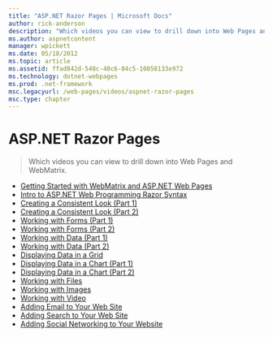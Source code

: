```yaml
---
title: "ASP.NET Razor Pages | Microsoft Docs"
author: rick-anderson
description: "Which videos you can view to drill down into Web Pages and WebMatrix."
ms.author: aspnetcontent
manager: wpickett
ms.date: 05/18/2012
ms.topic: article
ms.assetid: ffad842d-548c-40c6-84c5-10858133e972
ms.technology: dotnet-webpages
ms.prod: .net-framework
msc.legacyurl: /web-pages/videos/aspnet-razor-pages
msc.type: chapter
---
```

ASP.NET Razor Pages
====================
> Which videos you can view to drill down into Web Pages and WebMatrix.


- [Getting Started with WebMatrix and ASP.NET Web Pages](getting-started-with-webmatrix-and-aspnet-web-pages.md)
- [Intro to ASP.NET Web Programming Razor Syntax](introduction-to-aspnet-web-programming-using-the-razor-syntax.md)
- [Creating a Consistent Look (Part 1)](creating-a-consistent-look-part-1.md)
- [Creating a Consistent Look (Part 2)](creating-a-consistent-look-part-2.md)
- [Working with Forms (Part 1)](working-with-forms-part-1.md)
- [Working with Forms (Part 2)](working-with-forms-part-2.md)
- [Working with Data (Part 1)](working-with-data-part-1.md)
- [Working with Data (Part 2)](working-with-data-part-2.md)
- [Displaying Data in a Grid](displaying-data-in-a-grid.md)
- [Displaying Data in a Chart (Part 1)](displaying-data-in-a-chart-part-1.md)
- [Displaying Data in a Chart (Part 2)](displaying-data-in-a-chart-part-2.md)
- [Working with Files](working-with-files.md)
- [Working with Images](working-with-images.md)
- [Working with Video](working-with-video.md)
- [Adding Email to Your Web Site](adding-email-to-your-web-site.md)
- [Adding Search to Your Web Site](adding-search-to-your-web-site.md)
- [Adding Social Networking to Your Website](adding-social-networking-to-your-website.md)